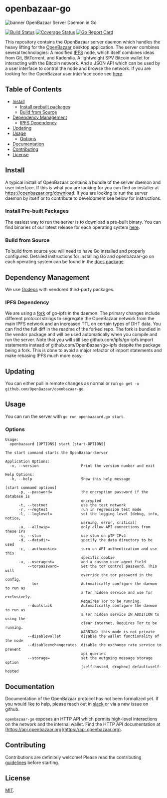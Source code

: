# openbazaar-go
![banner](https://i.imgur.com/iOnXDXK.png)
OpenBazaar Server Daemon in Go

[![Build Status](https://travis-ci.org/OpenBazaar/openbazaar-go.svg?branch=master)](https://travis-ci.org/OpenBazaar/openbazaar-go)
[![Coverage Status](https://coveralls.io/repos/github/OpenBazaar/openbazaar-go/badge.svg?branch=master)](https://coveralls.io/github/OpenBazaar/openbazaar-go?branch=master)
[![Go Report Card](https://goreportcard.com/badge/github.com/OpenBazaar/openbazaar-go)](https://goreportcard.com/report/github.com/OpenBazaar/openbazaar-go)

This repository contains the OpenBazaar server daemon which handles the heavy lifting for the [OpenBazaar](https://openbazaar.org/) desktop application. The server combines several technologies: A modified [IPFS](https://ipfs.io) node, which itself combines ideas from Git, BitTorrent, and Kademlia. A lightweight SPV Bitcoin wallet for interacting with the Bitcoin network. And a JSON API which can be used by a user interface to control the node and browse the network. If you are looking for the OpenBazaar user interface code see [here](https://github.com/OpenBazaar/openbazaar-desktop).

## Table of Contents

- [Install](#install)
  - [Install prebuilt packages](#install-pre-built-packages)
  - [Build from Source](#build-from-source)
- [Dependency Management](#dependency-management)
  - [IPFS Dependency](#ipfs-dependency)
- [Updating](#updating)
- [Usage](#usage)
  - [Options](#options)
- [Documentation](#documentation)
- [Contributing](#contributing)
- [License](#license)

## Install

A typical install of OpenBazaar contains a bundle of the server daemon and user interface. If this is what you are looking for you can find an installer at https://openbazaar.org/download. If you are looking to run the server daemon by itself or to contribute to development see below for instructions.

### Install Pre-built Packages

The easiest way to run the server is to download a pre-built binary. You can find binaries of our latest release for each operating system [here](https://github.com/OpenBazaar/openbazaar-go/releases/).

### Build from Source

To build from source you will need to have Go installed and properly configured. Detailed instructions for installing Go and openbazaar-go on each operating system can be found in the [docs package](https://github.com/OpenBazaar/openbazaar-go/tree/master/docs).

## Dependency Management

We use [Godeps](https://github.com/tools/godep) with vendored third-party packages.

### IPFS Dependency

We are using a [fork](https://github.com/OpenBazaar/go-ipfs) of go-ipfs in the daemon. The primary changes include different protocol strings to segregate the OpenBazaar network from the main IPFS network and an increased TTL on certain types of DHT data. You can find the full diff in the readme of the forked repo. The fork is bundled in the vendor package and will be used automatically when you compile and run the server. Note that you will still see github.com/ipfs/go-ipfs import statements instead of github.com/OpenBazaar/go-ipfs despite the package being a fork. This is done to avoid a major refactor of import statements and make rebasing IPFS much more easy.

## Updating

You can either pull in remote changes as normal or run `go get -u github.com/OpenBazaar/openbazaar-go`.

## Usage

You can run the server with `go run openbazaard.go start`.

### Options

```
Usage:
  openbazaard [OPTIONS] start [start-OPTIONS]

The start command starts the OpenBazaar-Server

Application Options:
  -v, --version                   Print the version number and exit

Help Options:
  -h, --help                      Show this help message

[start command options]
      -p, --password=             the encryption password if the database is
                                  encrypted
      -t, --testnet               use the test network
      -r, --regtest               run in regression test mode
      -l, --loglevel=             set the logging level [debug, info, notice,
                                  warning, error, critical]
      -a, --allowip=              only allow API connections from these IPs
      -s, --stun                  use stun on µTP IPv4
      -d, --datadir=              specify the data directory to be used
      -c, --authcookie=           turn on API authentication and use this
                                  specific cookie
      -u, --useragent=            add a custom user-agent field
          --torpassword=          Set the tor control password. This will
                                  override the tor password in the config.
          --tor                   Automatically configure the daemon to run as
                                  a Tor hidden service and use Tor exclusively.
                                  Requires Tor to be running.
          --dualstack             Automatically configure the daemon to run as
                                  a Tor hidden service IN ADDITION to using the
                                  clear internet. Requires Tor to be running.
                                  WARNING: this mode is not private
          --disablewallet         disable the wallet functionality of the node
          --disableexchangerates  disable the exchange rate service to prevent
                                  api queries
          --storage=              set the outgoing message storage option
                                  [self-hosted, dropbox] default=self-hosted
```

## Documentation

Documentation of the OpenBazaar protocol has not been formalized yet. If you would like to help, please reach out in [slack](https://openbazaar.slack.com/) or via a new issue on github.

`openbazaar-go` exposes an HTTP API which permits high-level interactions on the network and the internal wallet. Find the HTTP API documentation at [https://api.openbazaar.org](https://api.openbazaar.org).

## Contributing

Contributions are definitely welcome! Please read the contributing [guidelines](https://github.com/OpenBazaar/openbazaar-go/blob/master/CONTRIBUTING.md) before starting.

## License

[MIT](https://github.com/OpenBazaar/openbazaar-go/blob/master/LICENSE).
